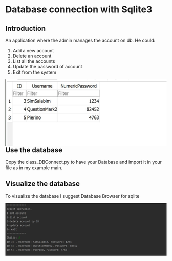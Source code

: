 # Database connection with Sqlite3 

## Introduction
An application where the admin manages the account on db.
He could:
1) Add a new account
2) Delete an account
3) List all the accounts
4) Update the password of account
5) Exit from the system

<img src="Capture/cap1.JPG"
     style="float: left; margin-right: 8px;" />
     

## Use the database
Copy the class_DBConnect.py to have your Database and import it in your file as in my example main. 

## Visualize the database
To visualize the database I suggest Database Browser for sqlite

<img src="Capture/cap2.JPG"
     style="float: left; margin-right: 18px;" />
     
